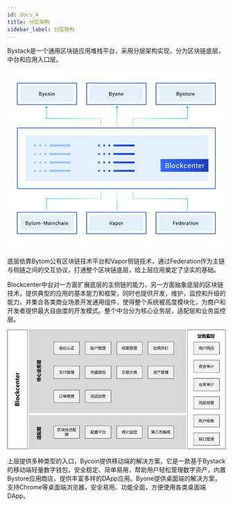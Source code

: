```yaml
---
id: docs_4
title: 分层架构
sidebar_label: 分层架构
---
```


Bystack是一个通用区块链应用堆栈平台，采用分层架构实现，分为区块链底层，中台和应用入口层。

![image.png](img/4.png)

底层依靠Bytom公有区块链技术平台和Vapor侧链技术，通过Federation作为主链与侧链之间的交互协议，打通整个区块链底层，给上层应用奠定了坚实的基础。

Blockcenter中台对一方面扩展底层的主侧链的能力，另一方面抽象底层的区块链技术，提供典型的应用的基本能力和框架，同时也提供开发，维护，监控和升级的能力，并集合各类商业场景开发通用组件，使得整个系统被高度模块化，为商户和开发者提供最大自由度的开发模式。整个中台分为核心业务层，适配层和业务监控层。

![image.png](img/5.png)

上层提供多种类型的入口，Bycoin提供移动端的解决方案，它是一款基于Bystack的移动端轻量数字钱包，安全稳定、简单易用，帮助用户轻松管理数字资产，内置Bystore应用商店，提供丰富多样的DApp应用。Byone提供桌面端的解决方案，支持Chrome等桌面端浏览器，安全易用、功能全面，方便使用各类桌面端DApp。
